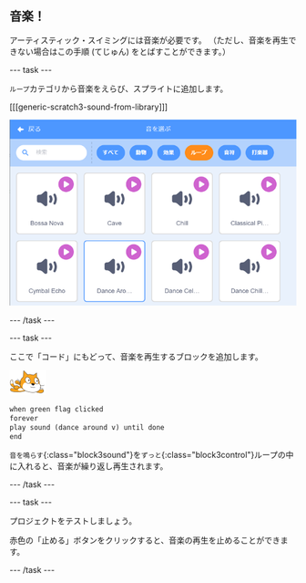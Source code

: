 ## 音楽！

アーティスティック・スイミングには音楽が必要です。 （ただし、音楽を再生できない場合はこの手順 (てじゅん) をとばすことができます。）

--- task ---

`ループ`カテゴリから音楽をえらび、スプライトに追加します。

[[[generic-scratch3-sound-from-library]]]

![音楽ライブラリで選択された音楽「Dance Around」](images/swim-dance.png)

--- /task ---

--- task ---

ここで「コード」にもどって、音楽を再生するブロックを追加します。

![泳ぐネコのスプライト](images/swimmer-sprite.png)

```blocks3
when green flag clicked
forever
play sound (dance around v) until done
end
```

`音を鳴らす`{:class="block3sound"}を`ずっと`{:class="block3control"}ループの中に入れると、音楽が繰り返し再生されます。

--- /task ---

--- task ---

プロジェクトをテストしましょう。

赤色の「止める」ボタンをクリックすると、音楽の再生を止めることができます。

--- /task ---

